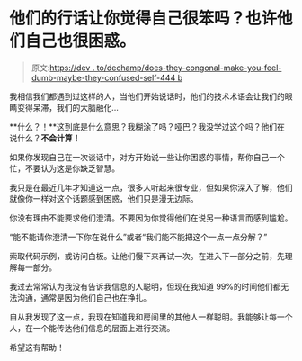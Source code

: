 # 他们的行话让你觉得自己很笨吗？也许他们自己也很困惑。

> 原文:[https://dev . to/dechamp/does-they-congonal-make-you-feel-dumb-maybe-they-confused-self-444 b](https://dev.to/dechamp/does-their-jargon-make-you-feel-dumb-maybe-they-are-confused-themselves-444b)

我相信我们都遇到过这样的人，当他们开始说话时，他们的技术术语会让我们的眼睛变得呆滞，我们的大脑融化...

**什么？！**这到底是什么意思？我糊涂了吗？哑巴？我没学过这个吗？他们在说什么？**不会计算！**

如果你发现自己在一次谈话中，对方开始说一些让你困惑的事情，帮你自己一个忙，不要认为这是你缺乏智慧。

我只是在最近几年才知道这一点，很多人听起来很专业，但如果你深入了解，他们就像你一样对这个话题感到困惑，他们只是漫无边际。

你没有理由不能要求他们澄清。不要因为你觉得他们在说另一种语言而感到尴尬。

“能不能请你澄清一下你在说什么”或者“我们能不能把这个一点一点分解？”

索取代码示例，或访问白板。让他们慢下来再试一次。在进入下一部分之前，先理解每一部分。

我过去常常认为我没有告诉我信息的人聪明，但现在我知道 99%的时间他们都无法沟通，通常是因为他们自己也在挣扎。

自从我发现了这一点，我现在知道我和房间里的其他人一样聪明。我能够让每一个人，在一个能传达他们信息的层面上进行交流。

希望这有帮助！